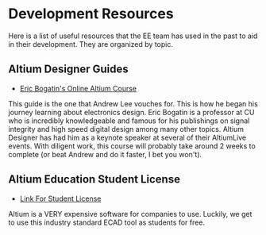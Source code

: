 # Development Resources

Here is a list of useful resources that the EE team has used in the past to aid in their development. They are organized by topic.

## Altium Designer Guides
- [Eric Bogatin's Online Altium Course](https://sites.google.com/colorado.edu/practicalpcbdesignmanufacture/erics-altium-workshop)

This guide is the one that Andrew Lee vouches for. This is how he began his journey learning about electronics design. Eric Bogatin is a professor at CU who is incredibly knowledgeable and famous for his publishings on signal integrity and high speed digital design among many other topics. Altium Designer has had him as a keynote speaker at several of their AltiumLive events. With diligent work, this course will probably take around 2 weeks to complete (or beat Andrew and do it faster, I bet you won't). 


## Altium Education Student License
- [Link For Student License](https://www.altium.com/education/student-licenses)

Altium is a VERY expensive software for companies to use. Luckily, we get to use this industry standard ECAD tool as students for free.
